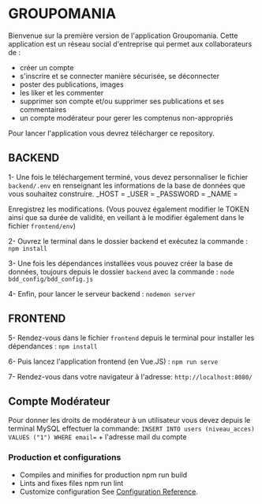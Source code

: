 # GROUPOMANIA #

Bienvenue sur la première version de l'application Groupomania.
Cette application est un réseau social d'entreprise qui permet aux collaborateurs de : 
- créer un compte
- s'inscrire et se connecter manière sécurisée, se déconnecter
- poster des publications, images
- les liker et les commenter
- supprimer son compte et/ou supprimer ses publications et ses commentaires
- un compte modérateur pour gerer les comptenus non-appropriés



Pour lancer l'application vous devrez télécharger ce repository.

## BACKEND ##

1- Une fois le téléchargement terminé, vous devez personnaliser le fichier `backend/.env` en renseignant les informations de la base de données que vous souhaitez construire. 
_HOST =
_USER =
_PASSWORD =
_NAME =

Enregistrez les modifications.
(Vous pouvez également modifier le TOKEN ainsi que sa durée de validité, en veillant à le modifier également dans le fichier `frontend/env`)



2- Ouvrez le terminal dans le dossier backend et exécutez la commande : 
`npm install`

3- Une fois les dépendances installées vous pouvez créer la base de données, toujours depuis le dossier `backend` avec la commande : 
`node bdd_config/bdd_config.js`

4- Enfin, pour lancer le serveur backend : 
`nodemon server`


## FRONTEND ##

5- Rendez-vous dans le fichier `frontend` depuis le terminal pour installer les dépendances : 
`npm install`

6- Puis lancez l'application frontend (en Vue.JS) :
`npm run serve`

7- Rendez-vous dans votre navigateur à l'adresse: `http://localhost:8080/`



## Compte Modérateur ##
Pour donner les droits de modérateur à un utilisateur vous devez depuis le terminal MySQL effectuer la commande: 
`INSERT INTO users (niveau_acces) VALUES ("1") WHERE email=` + l'adresse mail du compte 




### Production et configurations ###
- Compiles and minifies for production
npm run build
- Lints and fixes files
npm run lint
- Customize configuration
See [Configuration Reference](https://cli.vuejs.org/config/).
